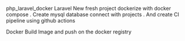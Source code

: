 php_laravel_docker
Laravel New fresh project dockerize with docker compose . 
Create mysql database connect with projects . And create CI pipeline using github actions

Docker Build Image and push on the docker registry

